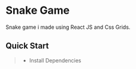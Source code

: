 # Snake Game


Snake game i made using React JS and Css Grids.



## Quick Start

>  * Install Dependencies



